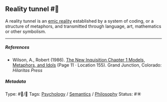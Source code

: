 ## Reality tunnel  #🧠

A reality tunnel is an [emic reality](Emic%20Reality.md) established by a system of coding, or a structure of metaphors, and transmitted through language, art, mathematics or other symbolism.

---

##### References

* Wilson, A., Robert (1986). [The New Inquisition Chapter 1 Models, Metaphors, and Idols](The%20New%20Inquisition%20Chapter%201%20Models,%20Metaphors,%20and%20Idols.md) (Page 11 · Location 155). Grand Junction, Colorado: *Hilaritas Press*

##### Metadata

Type: #🔵/🔵 
Tags: [Psychology](Psychology.md) / [Semantics](Semantics.md) / [Philosophy](Philosophy.md)
Status: #☀️ 
